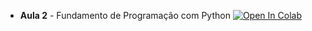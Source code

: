 
* **Aula 2** - Fundamento de Programação com Python [![Open In Colab](https://colab.research.google.com/assets/colab-badge.svg)](https://colab.research.google.com/github/LuizaPS/MinicursoPython_AbmGeo/main/Aulas/Aula2_Python.ipynb)

